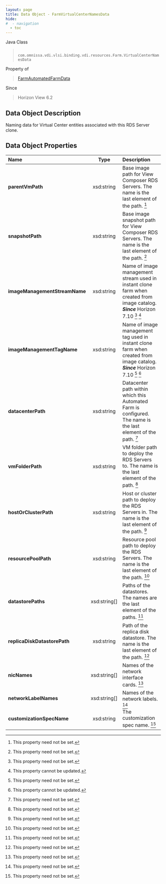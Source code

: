 ```yaml
---
layout: page
title: Data Object - FarmVirtualCenterNamesData
hide:
#  - navigation
  - toc
---
```






Java Class
> ` com.omnissa.vdi.vlsi.binding.vdi.resources.Farm.VirtualCenterNamesData`

Property of
> [FarmAutomatedFarmData](vdi.resources.Farm.AutomatedFarmData.md#field_detail)

Since
> Horizon View 6.2


## Data Object Description

Naming data for Virtual Center entities associated with this RDS Server clone.

## Data Object Properties

 Name | Type | Description
:---|:---:|:---
**parentVmPath**|  xsd:string|  Base image path for View Composer RDS Servers. The name is the last element of the path. [^1]
**snapshotPath**|  xsd:string|  Base image snapshot path for View Composer RDS Servers. The name is the last element of the path. [^1]
**imageManagementStreamName**|  xsd:string|  Name of image management stream used in instant clone farm when created from image catalog.  **_Since_** Horizon 7.10 [^1] [^2]
**imageManagementTagName**|  xsd:string|  Name of image management tag used in instant clone farm when created from image catalog.  **_Since_** Horizon 7.10 [^1] [^2]
**datacenterPath**|  xsd:string|  Datacenter path within which this Automated Farm is configured. The name is the last element of the path. [^1]
**vmFolderPath**|  xsd:string|  VM folder path to deploy the RDS Servers to. The name is the last element of the path. [^1]
**hostOrClusterPath**|  xsd:string|  Host or cluster path to deploy the RDS Servers in. The name is the last element of the path. [^1]
**resourcePoolPath**|  xsd:string|  Resource pool path to deploy the RDS Servers. The name is the last element of the path. [^1]
**datastorePaths**|  xsd:string[]|  Paths of the datastores. The names are the last element of the paths. [^1]
**replicaDiskDatastorePath**|  xsd:string|  Path of the replica disk datastore. The name is the last element of the path. [^1]
**nicNames**|  xsd:string[]|  Names of the network interface cards. [^1]
**networkLabelNames**|  xsd:string[]|  Names of the network labels. [^1]
**customizationSpecName**|  xsd:string|  The customization spec name. [^1]


 


[^1]: This property need not be set.
[^2]: This property cannot be updated.
